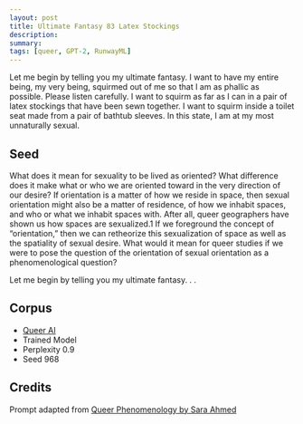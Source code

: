 ```yaml
---
layout: post
title: Ultimate Fantasy 83 Latex Stockings
description:
summary:
tags: [queer, GPT-2, RunwayML]
---
```


Let me begin by telling you my ultimate fantasy. I want to have my entire being, my very being, squirmed out of me so that I am as phallic as possible. Please listen carefully. I want to squirm as far as I can in a pair of latex stockings that have been sewn together. I want to squirm inside a toilet seat made from a pair of bathtub sleeves. In this state, I am at my most unnaturally sexual.


## Seed

What does it mean for sexuality to be lived as oriented? What difference does it make what or who we are oriented toward in the very direction of our desire? If orientation is a matter of how we reside in space, then sexual orientation might also be a matter of residence, of how we inhabit spaces, and who or what we inhabit spaces with. After all, queer geographers have shown us how spaces are sexualized.1 If we foreground the concept of “orientation,” then we can retheorize this sexualization of space as well as the spatiality of sexual desire. What would it mean for queer studies if we were to pose the question of the orientation of sexual orientation as a phenomenological question?

Let me begin by telling you my ultimate fantasy. . .

## Corpus

- [Queer AI](/queerai)
- Trained Model
- Perplexity 0.9
- Seed 968

## Credits

Prompt adapted from [Queer Phenomenology by Sara Ahmed](https://www.dukeupress.edu/queer-phenomenology)
